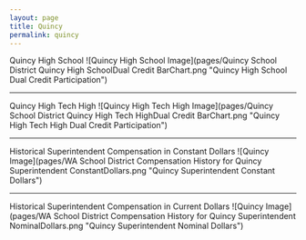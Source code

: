 ```yaml
---
layout: page
title: Quincy
permalink: quincy
---
```



Quincy High School
![Quincy High School Image](pages/Quincy School District Quincy High SchoolDual Credit BarChart.png "Quincy High School Dual Credit Participation")

___

Quincy High Tech High
![Quincy High Tech High Image](pages/Quincy School District Quincy High Tech HighDual Credit BarChart.png "Quincy High Tech High Dual Credit Participation")

___

Historical Superintendent Compensation in Constant Dollars
![Quincy Image](pages/WA School District Compensation History for Quincy Superintendent ConstantDollars.png "Quincy Superintendent Constant Dollars")

___

Historical Superintendent Compensation in Current Dollars
![Quincy Image](pages/WA School District Compensation History for Quincy Superintendent NominalDollars.png "Quincy Superintendent Nominal Dollars")